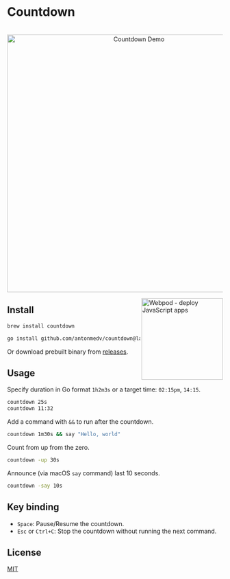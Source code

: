 # Countdown

<p align="center">
  <br>
  <img src="demo.gif" width="600" alt="Countdown Demo">
  <br>
</p>

<a href="https://webpod.dev/?from=countdown"><img src="https://webpod.dev/img/banner.png" alt="Webpod - deploy JavaScript apps" width="190" align="right"></a>

## Install

```sh
brew install countdown
```

```sh
go install github.com/antonmedv/countdown@latest
```

Or download prebuilt binary from [releases](https://github.com/antonmedv/countdown/releases).

## Usage

Specify duration in Go format `1h2m3s` or a target time: `02:15pm`, `14:15`.

```sh
countdown 25s
countdown 11:32
```

Add a command with `&&` to run after the countdown.

```sh
countdown 1m30s && say "Hello, world"
```

Count from up from the zero.

```sh
countdown -up 30s
```

Announce (via macOS `say` command) last 10 seconds.

```sh
countdown -say 10s
```

## Key binding

- `Space`: Pause/Resume the countdown.
- `Esc` or `Ctrl+C`: Stop the countdown without running the next command.

## License

[MIT](LICENSE)
